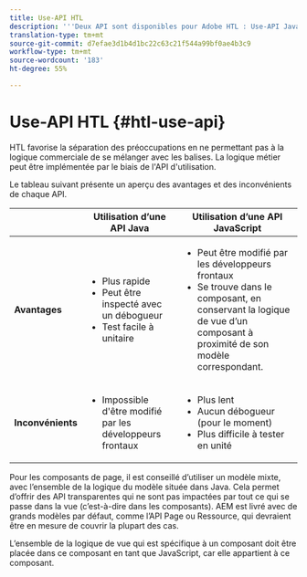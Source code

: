 ```yaml
---
title: Use-API HTL
description: '''Deux API sont disponibles pour Adobe HTL : Use-API Java et Use-API Javascript'''
translation-type: tm+mt
source-git-commit: d7efae3d1b4d1bc22c63c21f544a99bf0ae4b3c9
workflow-type: tm+mt
source-wordcount: '183'
ht-degree: 55%

---
```



# Use-API HTL {#htl-use-api}

HTL favorise la séparation des préoccupations en ne permettant pas à la logique commerciale de se mélanger avec les balises. La logique métier peut être implémentée par le biais de l&#39;API d&#39;utilisation.

Le tableau suivant présente un aperçu des avantages et des inconvénients de chaque API.

|  | **Utilisation d’une API Java**  | **Utilisation d’une API JavaScript**  |
|--- |--- |--- |
| **Avantages** | <ul><li>Plus rapide</li><li>Peut être inspecté avec un débogueur</li><li>Test facile à unitaire</li></ul> | <ul><li>Peut être modifié par les développeurs frontaux</li><li>Se trouve dans le composant, en conservant la logique de vue d’un composant à proximité de son modèle correspondant.</li></ul> |
| **Inconvénients** | <ul><li>Impossible d&#39;être modifié par les développeurs frontaux</li></ul> | <ul><li>Plus lent</li><li>Aucun débogueur (pour le moment)</li><li>Plus difficile à tester en unité</li></ul> |

Pour les composants de page, il est conseillé d’utiliser un modèle mixte, avec l’ensemble de la logique du modèle située dans Java. Cela permet d’offrir des API transparentes qui ne sont pas impactées par tout ce qui se passe dans la vue (c’est-à-dire dans les composants). AEM est livré avec de grands modèles par défaut, comme l’API Page ou Ressource, qui devraient être en mesure de couvrir la plupart des cas.

L’ensemble de la logique de vue qui est spécifique à un composant doit être placée dans ce composant en tant que JavaScript, car elle appartient à ce composant.
